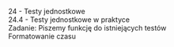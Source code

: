 24 - Testy jednostkowe<br>
24.4 - Testy jednostkowe w praktyce<br>
Zadanie: Piszemy funkcję do istniejących testów<br>
		 Formatowanie czasu